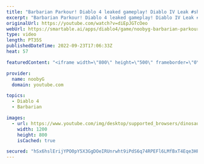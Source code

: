 ```yaml
---
title: "Barbarian Parkour! Diablo 4 leaked gameplay! Diablo IV Leak #shorts #diablo4 #barbarian"
excerpt: "Barbarian Parkour! Diablo 4 leaked gameplay! Diablo IV Leak #shorts #diablo4 #barbarian Please subscribe for more Diablo 3 ..."
originalUrl: https://youtube.com/watch?v=diEpJGTcOeo
webUrl: https://smartable.ai/apps/diablo4/game/noobyg-barbarian-parkour-diablo-4-leaked-gameplay-diablo-iv-leak-shorts-diablo4-barbarian/
type: video
length: PT35S
publishedDateTime: 2022-09-23T17:06:33Z
heat: 57

featuredContent: "<iframe width=\"800\" height=\"500\" frameborder=\"0\" src=\"https://www.youtube.com/embed/diEpJGTcOeo\" allow=\"accelerometer; autoplay; encrypted-media; gyroscope; picture-in-picture\" allowfullscreen></iframe>"

provider:
  name: noobyG
  domain: youtube.com

topics:
  - Diablo 4
  - Barbarian

images:
  - url: https://www.youtube.com/img/desktop/supported_browsers/dinosaur.png
    width: 1200
    height: 800
    isCached: true

secured: "hSx6hslErijYPO0pY5X3GgDOeIRUnrwht9iPdS6q74RPEFl6LMfBxT4Eqe3HPErE2C6481GBaYv2kF2FqJbEqbWNiAmy43hIRj5aSkVeI5dTiMtVPN+SOqygXuw9UbkHMh16rq9LvBCQeeAgiEc5s89g2Xh6vThYa4l5ABgOE+u0CYTVqIEMf/4tBQFXru/gH6bBjWP10YwEZ8FMqgao0GtF1xpV1bZF4kKAzktwfuVGU6lhtqajhtTqLbF2ZnHJ6ppf5TLB2VdUvuzbYQ4PGQYjnisVs3PmLnaH1xaA6jLz+uGoWWuwwJPrvpOuyuwGMhRN9HRMLmXVGpJ6o8Li+jYrgGly25IvRflx0bB3V3whCUZ46wpC7g2YEn9RuRy65cu7bVJOGoLBagiHuHxTsw==;iWM1NsSzRQmhzqH21/L7dg=="
---
```


